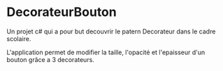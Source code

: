 # DecorateurBouton

Un projet c# qui a pour but decouvrir le patern Decorateur dans le cadre scolaire.

L'application permet de modifier la taille, l'opacité et l'epaisseur d'un bouton grâce a 3 decorateurs.
